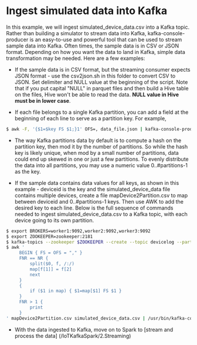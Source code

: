 # Ingest simulated data into Kafka

In this example, we will ingest simulated_device_data.csv into a Kafka topic.  Rather than building a simulator to stream data into Kafka, kafka-console-producer is an easy-to-use and powerful tool that can be used to stream sample data into Kafka.  Often times, the sample data is in CSV or JSON format.  Depending on how you want the data to land in Kafka, simple data transformation may be needed.  Here are a few examples:

* If the sample data is in CSV format, but the streaming consumer expects JSON format - use the csv2json.sh in this folder to convert CSV to JSON. Set delimiter and NULL value at the beginning of the script.  Note that if you put capital "NULL" in parquet files and then build a Hive table on the files, Hive won't be able to read the data.  **NULL value in Hive must be in lower case**.


* If each file belongs to a single Kafka partition, you can add a field at the beginning of each line to serve as a partition key.  For example,
```bash
$ awk -F, '{$1=$key FS $1;}1' OFS=, data_file.json | kafka-console-producer ... --property parse.key=true --property key.separator=,
```


* The way Kafka partitions data by default is to compute a hash on the partition key, then mod it by the number of partitions.  So while the hash key is likely unique, when mod by a small number of partitions, data could end up skewed in one or just a few partitions.  To evenly distribute the data into all partitions, you may use a numeric value 0..#partitions-1 as the key.


* If the sample data contains data values for all keys, as shown in this example - deviceid is the key and the simulated_device_data file contains multiple devices, create a file mapDevice2Partition.csv to map between deviceid and 0..#partitions-1 keys. Then use AWK to add the desired key to each line.  Below is the full sequence of commands needed to ingest simulated_device_data.csv to a Kafka topic, with each device going to its own partition.
```bash
$ export BROKERS=worker1:9092,worker2:9092,worker3:9092
$ export ZOOKEEPER=zookeeper:2181
$ kafka-topics --zookeeper $ZOOKEEPER --create --topic devicelog --partitions 8 --replication-factor 3
$ awk '
     BEGIN { FS = OFS = "," }
     FNR == NR {
         split($0, f, /:/)
         map[f[1]] = f[2]
         next
     }
     {
         if ($1 in map) { $1=map[$1] FS $1 }
     }
     FNR > 1 {
         print 
     }
' mapDevice2Partition.csv simulated_device_data.csv | /usr/bin/kafka-console-producer --topic devicelog --broker-list $BROKERS --property parse.key=true --property key.separator=,
```


* With the data ingested to Kafka, move on to Spark to [stream and process the data] (/IoTKafkaSpark/2.Streaming)